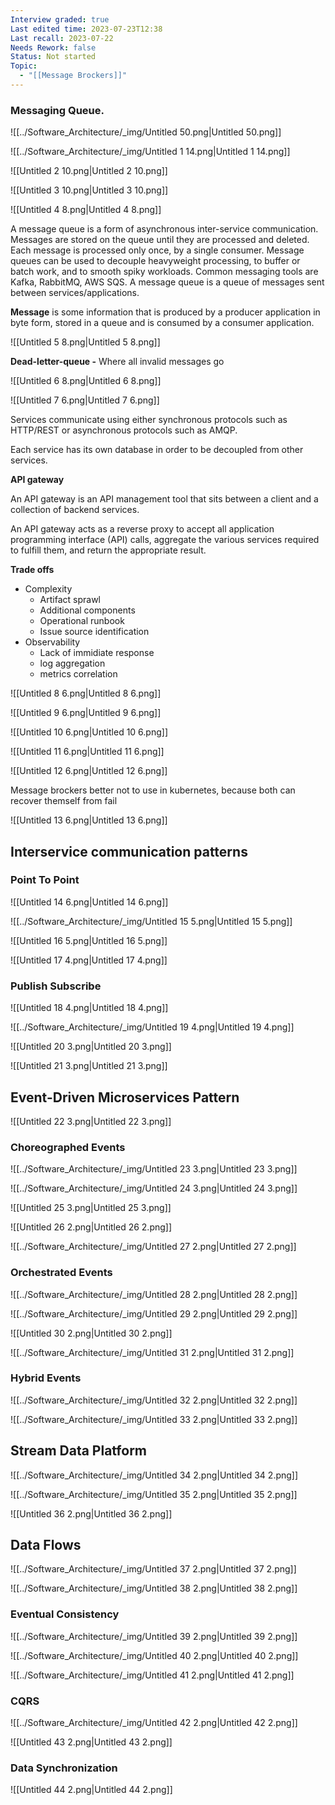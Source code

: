 ```yaml
---
Interview graded: true
Last edited time: 2023-07-23T12:38
Last recall: 2023-07-22
Needs Rework: false
Status: Not started
Topic:
  - "[[Message Brockers]]"
---
```

### **Messaging Queue.**

![[../Software_Architecture/_img/Untitled 50.png|Untitled 50.png]]

![[../Software_Architecture/_img/Untitled 1 14.png|Untitled 1 14.png]]

  

![[Untitled 2 10.png|Untitled 2 10.png]]

![[Untitled 3 10.png|Untitled 3 10.png]]

![[Untitled 4 8.png|Untitled 4 8.png]]

A message queue is a form of asynchronous inter-service communication. Messages are stored on the queue until they are processed and deleted. Each message is processed only once, by a single consumer. Message queues can be used to decouple heavyweight processing, to buffer or batch work, and to smooth spiky workloads. Common messaging tools are Kafka, RabbitMQ, AWS SQS. A message queue is a queue of messages sent between services/applications.

  

**Message** is some information that is produced by a producer application in byte form, stored in a queue and is consumed by a consumer application.

![[Untitled 5 8.png|Untitled 5 8.png]]

  

**Dead-letter-queue -** Where all invalid messages go

![[Untitled 6 8.png|Untitled 6 8.png]]

![[Untitled 7 6.png|Untitled 7 6.png]]

  

Services communicate using either synchronous protocols such as HTTP/REST or asynchronous protocols such as AMQP.

Each service has its own database in order to be decoupled from other services.

**API gateway**

An API gateway is an API management tool that sits between a client and a collection of backend services.

An API gateway acts as a reverse proxy to accept all application programming interface (API) calls, aggregate the various services required to fulfill them, and return the appropriate result.

**Trade offs**

- Complexity
    - Artifact sprawl
    - Additional components
    - Operational runbook
    - Issue source identification
- Observability
    - Lack of immidiate response
    - log aggregation
    - metrics correlation

![[Untitled 8 6.png|Untitled 8 6.png]]

![[Untitled 9 6.png|Untitled 9 6.png]]

![[Untitled 10 6.png|Untitled 10 6.png]]

![[Untitled 11 6.png|Untitled 11 6.png]]

![[Untitled 12 6.png|Untitled 12 6.png]]

Message brockers better not to use in kubernetes, because both can recover themself from fail

![[Untitled 13 6.png|Untitled 13 6.png]]

  

## Interservice communication patterns

### Point To Point

![[Untitled 14 6.png|Untitled 14 6.png]]

  

![[../Software_Architecture/_img/Untitled 15 5.png|Untitled 15 5.png]]

![[Untitled 16 5.png|Untitled 16 5.png]]

![[Untitled 17 4.png|Untitled 17 4.png]]

### Publish Subscribe

![[Untitled 18 4.png|Untitled 18 4.png]]

![[../Software_Architecture/_img/Untitled 19 4.png|Untitled 19 4.png]]

![[Untitled 20 3.png|Untitled 20 3.png]]

![[Untitled 21 3.png|Untitled 21 3.png]]

  

## Event-Driven Microservices Pattern

![[Untitled 22 3.png|Untitled 22 3.png]]

### Choreographed Events

![[../Software_Architecture/_img/Untitled 23 3.png|Untitled 23 3.png]]

![[../Software_Architecture/_img/Untitled 24 3.png|Untitled 24 3.png]]

![[Untitled 25 3.png|Untitled 25 3.png]]

![[Untitled 26 2.png|Untitled 26 2.png]]

![[../Software_Architecture/_img/Untitled 27 2.png|Untitled 27 2.png]]

### Orchestrated Events

![[../Software_Architecture/_img/Untitled 28 2.png|Untitled 28 2.png]]

![[../Software_Architecture/_img/Untitled 29 2.png|Untitled 29 2.png]]

![[Untitled 30 2.png|Untitled 30 2.png]]

![[../Software_Architecture/_img/Untitled 31 2.png|Untitled 31 2.png]]

### Hybrid Events

![[../Software_Architecture/_img/Untitled 32 2.png|Untitled 32 2.png]]

![[../Software_Architecture/_img/Untitled 33 2.png|Untitled 33 2.png]]

## Stream Data Platform

![[../Software_Architecture/_img/Untitled 34 2.png|Untitled 34 2.png]]

![[../Software_Architecture/_img/Untitled 35 2.png|Untitled 35 2.png]]

![[Untitled 36 2.png|Untitled 36 2.png]]

  

## Data Flows

![[../Software_Architecture/_img/Untitled 37 2.png|Untitled 37 2.png]]

![[../Software_Architecture/_img/Untitled 38 2.png|Untitled 38 2.png]]

### Eventual Consistency

![[../Software_Architecture/_img/Untitled 39 2.png|Untitled 39 2.png]]

![[../Software_Architecture/_img/Untitled 40 2.png|Untitled 40 2.png]]

![[../Software_Architecture/_img/Untitled 41 2.png|Untitled 41 2.png]]

### CQRS

![[../Software_Architecture/_img/Untitled 42 2.png|Untitled 42 2.png]]

![[Untitled 43 2.png|Untitled 43 2.png]]

### Data Synchronization

![[Untitled 44 2.png|Untitled 44 2.png]]